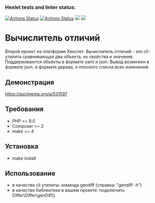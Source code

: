### Hexlet tests and linter status:
[![Actions Status](https://github.com/DemetriSam/php-project-48/workflows/hexlet-check/badge.svg)](https://github.com/DemetriSam/php-project-48/actions)
[![Actions Status](https://github.com/DemetriSam/php-project-48/workflows/my-check/badge.svg)](https://github.com/DemetriSam/php-project-48/actions)
<a href="https://codeclimate.com/github/DemetriSam/php-project-48/maintainability"><img src="https://api.codeclimate.com/v1/badges/0709e5b47749fe0666be/maintainability" /></a>
<a href="https://codeclimate.com/github/DemetriSam/php-project-48/test_coverage"><img src="https://api.codeclimate.com/v1/badges/0709e5b47749fe0666be/test_coverage" /></a>


# Вычислитель отличий

Второй проект на платформе Хекслет. 
Вычислитель отличий - это cli-утилита сравнивающая два объекта, их свойства и значения. Поддерживаются объекты в формате yaml и json. Вывод возможен в формате json, в формате дерева, и плоского списка всех изменений.

## Демонстрация
https://asciinema.org/a/531597

## Требования

- PHP >= 8.0
- Composer >= 2
- make >= 4

## Установка
- make install

## Использование

 - в качестве cli утилиты: команда gendiff (справка: "gendiff -h")
 - в качестве библиотеки в вашем проекте: подключить Differ\Differ\genDiff()

